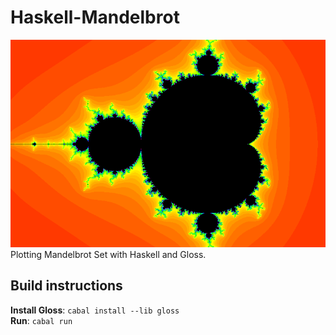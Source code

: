 # Haskell-Mandelbrot
![Mandelbrot set](preview.png)  
Plotting Mandelbrot Set with Haskell and Gloss.
## Build instructions
**Install Gloss**: `cabal install --lib gloss`  
**Run**: `cabal run`
